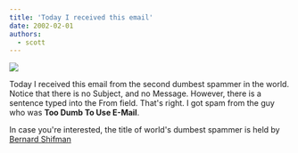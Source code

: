 ```yaml
---
title: 'Today I received this email'
date: 2002-02-01
authors:
  - scott
---
```


![](/images/blog-photos/dumbspam.gif)

Today I received this email from the second dumbest spammer in the world. Notice that there is no Subject, and no Message. However, there is a sentence typed into the From field. That's right. I got spam from the guy who was **Too Dumb To Use E-Mail**.

In case you're interested, the title of world's dumbest spammer is held by [Bernard Shifman](http://petemoss.com/spamflames/ShifmanIsAMoronSpammer.html)
